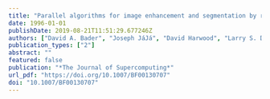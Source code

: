 ```yaml
---
title: "Parallel algorithms for image enhancement and segmentation by region growing, with an experimental study"
date: 1996-01-01
publishDate: 2019-08-21T11:51:29.677246Z
authors: ["David A. Bader", "Joseph JáJá", "David Harwood", "Larry S. Davis"]
publication_types: ["2"]
abstract: ""
featured: false
publication: "*The Journal of Supercomputing*"
url_pdf: "https://doi.org/10.1007/BF00130707"
doi: "10.1007/BF00130707"
---
```



